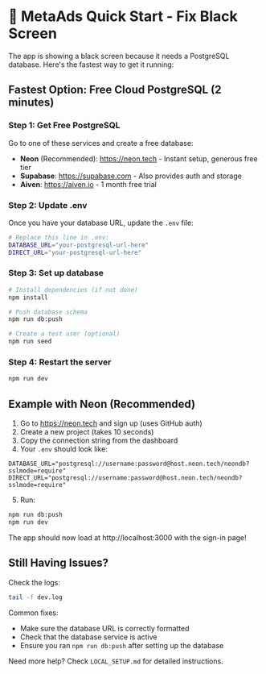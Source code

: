 # 🚀 MetaAds Quick Start - Fix Black Screen

The app is showing a black screen because it needs a PostgreSQL database. Here's the fastest way to get it running:

## Fastest Option: Free Cloud PostgreSQL (2 minutes)

### Step 1: Get Free PostgreSQL
Go to one of these services and create a free database:
- **Neon** (Recommended): https://neon.tech - Instant setup, generous free tier
- **Supabase**: https://supabase.com - Also provides auth and storage
- **Aiven**: https://aiven.io - 1 month free trial

### Step 2: Update .env
Once you have your database URL, update the `.env` file:

```bash
# Replace this line in .env:
DATABASE_URL="your-postgresql-url-here"
DIRECT_URL="your-postgresql-url-here"
```

### Step 3: Set up database
```bash
# Install dependencies (if not done)
npm install

# Push database schema
npm run db:push

# Create a test user (optional)
npm run seed
```

### Step 4: Restart the server
```bash
npm run dev
```

## Example with Neon (Recommended)

1. Go to https://neon.tech and sign up (uses GitHub auth)
2. Create a new project (takes 10 seconds)
3. Copy the connection string from the dashboard
4. Your `.env` should look like:

```env
DATABASE_URL="postgresql://username:password@host.neon.tech/neondb?sslmode=require"
DIRECT_URL="postgresql://username:password@host.neon.tech/neondb?sslmode=require"
```

5. Run:
```bash
npm run db:push
npm run dev
```

The app should now load at http://localhost:3000 with the sign-in page!

## Still Having Issues?

Check the logs:
```bash
tail -f dev.log
```

Common fixes:
- Make sure the database URL is correctly formatted
- Check that the database service is active
- Ensure you ran `npm run db:push` after setting up the database

Need more help? Check `LOCAL_SETUP.md` for detailed instructions.